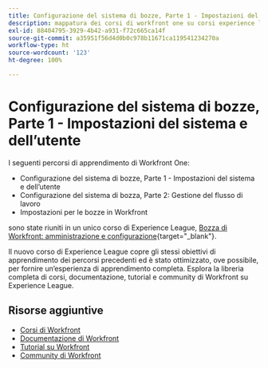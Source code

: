 ```yaml
---
title: Configurazione del sistema di bozze, Parte 1 - Impostazioni del sistema e dell’utente
description: mappatura dei corsi di workfront one su corsi experience league
exl-id: 88404795-3929-4b42-a931-f72c665ca14f
source-git-commit: a35951f56d4d0b0c978b11671ca119541234270a
workflow-type: ht
source-wordcount: '123'
ht-degree: 100%

---
```


# Configurazione del sistema di bozze, Parte 1 - Impostazioni del sistema e dell’utente

I seguenti percorsi di apprendimento di Workfront One:

* Configurazione del sistema di bozze, Parte 1 - Impostazioni del sistema e dell’utente
* Configurazione del sistema di bozza, Parte 2: Gestione del flusso di lavoro
* Impostazioni per le bozze in Workfront

sono state riuniti in un unico corso di Experience League, [Bozza di Workfront: amministrazione e configurazione](https://experienceleague.adobe.com/?recommended=Workfront-A-1-2022.3.proof){target="_blank"}.

Il nuovo corso di Experience League copre gli stessi obiettivi di apprendimento dei percorsi precedenti ed è stato ottimizzato, ove possibile, per fornire un’esperienza di apprendimento completa.  Esplora la libreria completa di corsi, documentazione, tutorial e community di Workfront su Experience League.

## Risorse aggiuntive

* [Corsi di Workfront](https://experienceleague.adobe.com/?lang=it&amp;Solution=Workfront#courses)
* [Documentazione di Workfront](https://experienceleague.adobe.com/docs/workfront.html?lang=it)
* [Tutorial su Workfront](https://experienceleague.adobe.com/docs/workfront-learn/tutorials-workfront/home.html?lang=it)
* [Community di Workfront](https://experienceleaguecommunities.adobe.com/t5/workfront/ct-p/workfront)
